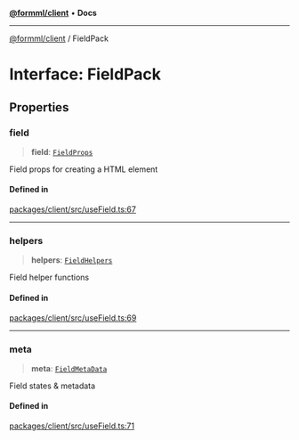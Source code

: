 [**@formml/client**](../README.md) • **Docs**

---

[@formml/client](../globals.md) / FieldPack

# Interface: FieldPack

## Properties

### field

> **field**: [`FieldProps`](FieldProps.md)

Field props for creating a HTML element

#### Defined in

[packages/client/src/useField.ts:67](https://github.com/formml/formml/blob/72da07b448131bd3f04929d1b1f639a533f113d9/packages/client/src/useField.ts#L67)

---

### helpers

> **helpers**: [`FieldHelpers`](FieldHelpers.md)

Field helper functions

#### Defined in

[packages/client/src/useField.ts:69](https://github.com/formml/formml/blob/72da07b448131bd3f04929d1b1f639a533f113d9/packages/client/src/useField.ts#L69)

---

### meta

> **meta**: [`FieldMetaData`](FieldMetaData.md)

Field states & metadata

#### Defined in

[packages/client/src/useField.ts:71](https://github.com/formml/formml/blob/72da07b448131bd3f04929d1b1f639a533f113d9/packages/client/src/useField.ts#L71)
